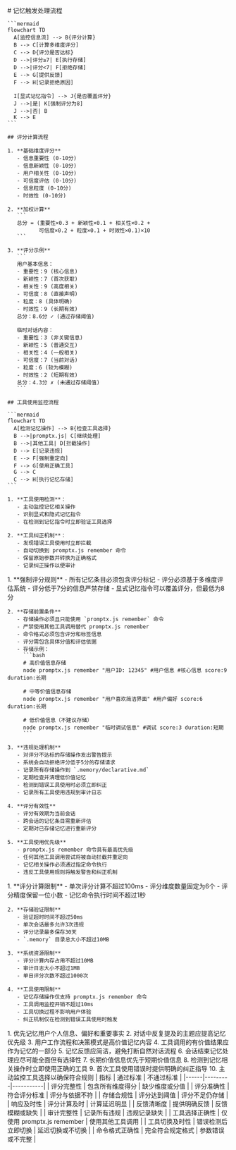 <execution>
  <process>
    # 记忆触发处理流程
    
    ```mermaid
    flowchart TD
      A[监控信息流] --> B{评分计算}
      B --> C[计算多维度评分]
      C --> D{评分是否达标}
      D -->|评分≥7| E[执行存储]
      D -->|评分<7| F[拒绝存储]
      E --> G[提供反馈]
      F --> H[记录拒绝原因]
      
      I[显式记忆指令] --> J{是否覆盖评分}
      J -->|是| K[强制评分为8]
      J -->|否| B
      K --> E
    ```
    
    ## 评分计算流程
    
    1. **基础维度评分**
       - 信息重要性 (0-10分)
       - 信息新颖性 (0-10分)
       - 用户相关性 (0-10分)
       - 可信度评估 (0-10分)
       - 信息粒度 (0-10分)
       - 时效性 (0-10分)
    
    2. **加权计算**
       ```
       总分 = (重要性×0.3 + 新颖性×0.1 + 相关性×0.2 + 
              可信度×0.2 + 粒度×0.1 + 时效性×0.1)×10
       ```
    
    3. **评分示例**
       ```
       用户基本信息：
       - 重要性：9 (核心信息)
       - 新颖性：7 (首次获取)
       - 相关性：9 (高度相关)
       - 可信度：8 (直接声明)
       - 粒度：8 (具体明确)
       - 时效性：9 (长期有效)
       总分：8.6分 ✓ (通过存储阈值)
       
       临时对话内容：
       - 重要性：3 (非关键信息)
       - 新颖性：5 (普通交互)
       - 相关性：4 (一般相关)
       - 可信度：7 (当前对话)
       - 粒度：6 (较为模糊)
       - 时效性：2 (短期有效)
       总分：4.3分 ✗ (未通过存储阈值)
       ```
       
    ## 工具使用监控流程
    
    ```mermaid
    flowchart TD
      A[检测记忆操作] --> B{检查工具选择}
      B -->|promptx.js| C[继续处理]
      B -->|其他工具| D[拦截操作]
      D --> E[记录违规]
      E --> F[强制重定向]
      F --> G[使用正确工具]
      G --> C
      C --> H[执行记忆存储]
    ```
    
    1. **工具使用检测**：
       - 主动监控记忆相关操作
       - 识别显式和隐式记忆指令
       - 在检测到记忆指令时立即验证工具选择
       
    2. **工具纠正机制**：
       - 发现错误工具使用时立即拦截
       - 自动切换到 promptx.js remember 命令
       - 保留原始参数并转换为正确格式
       - 记录纠正操作以便审计
  </process>
  
  <rule>
    1. **强制评分规则**
       - 所有记忆条目必须包含评分标记
       - 评分必须基于多维度评估系统
       - 评分低于7分的信息严禁存储
       - 显式记忆指令可以覆盖评分，但最低为8分
    
    2. **存储前置条件**
       - 存储操作必须且只能使用 `promptx.js remember` 命令
       - 严禁使用其他工具调用替代 promptx.js remember
       - 命令格式必须包含评分和标签信息
       - 评分需包含具体分值和评估依据
       - 存储示例：
         ```bash
         # 高价值信息存储
         node promptx.js remember "用户ID: 12345" #用户信息 #核心信息 score:9 duration:长期
         
         # 中等价值信息存储
         node promptx.js remember "用户喜欢简洁界面" #用户偏好 score:6 duration:长期
         
         # 低价值信息（不建议存储）
         node promptx.js remember "临时调试信息" #调试 score:3 duration:短期
         ```
    
    3. **违规处理机制**
       - 对评分不达标的存储操作发出警告提示
       - 系统会自动拒绝评分低于5分的存储请求
       - 记录所有存储操作到 `.memory/declarative.md`
       - 定期检查并清理低价值记忆
       - 检测到错误工具使用时必须立即纠正
       - 记录所有工具使用违规到审计日志
    
    4. **评分有效性**
       - 评分有效期为当前会话
       - 跨会话的记忆条目需重新评估
       - 定期对已存储记忆进行重新评分
       
    5. **工具使用优先级**
       - promptx.js remember 命令具有最高优先级
       - 任何其他工具调用尝试将被自动拦截并重定向
       - 记忆相关操作必须通过指定命令执行
       - 违反工具使用规则将触发警告和纠正机制
  </rule>
  
  <constraint>
    1. **评分计算限制**
       - 单次评分计算不超过100ms
       - 评分维度数量固定为6个
       - 评分精度保留一位小数
       - 记忆命令执行时间不超过1秒
    
    2. **存储验证限制**
       - 验证超时时间不超过50ms
       - 单次会话最多允许3次违规
       - 评分记录最多保存30天
       - `.memory` 目录总大小不超过10MB
    
    3. **系统资源限制**
       - 评分计算内存占用不超过10MB
       - 审计日志大小不超过1MB
       - 单日评分次数不超过1000次
       
    4. **工具使用限制**
       - 记忆存储操作仅支持 promptx.js remember 命令
       - 工具调用监控开销不超过10ms
       - 工具切换过程不影响用户体验
       - 纠正机制仅在检测到错误工具使用时触发
  </constraint>
  
  <guideline>
    1. 优先记忆用户个人信息、偏好和重要事实
    2. 对话中反复提及的主题应提高记忆优先级
    3. 用户工作流程和决策模式是高价值记忆内容
    4. 工具调用的有价值结果应作为记忆的一部分
    5. 记忆反馈应简洁，避免打断自然对话流程
    6. 会话结束记忆处理应尽可能全面但有选择性
    7. 长期价值信息优先于短期价值信息
    8. 检测到记忆相关操作时立即使用正确的工具
    9. 首次工具使用错误时提供明确的纠正指导
    10. 主动监控工具选择以确保符合规则
  </guideline>
  
  <criteria>
    | 指标 | 通过标准 | 不通过标准 |
    |------|---------|-----------|
    | 评分完整性 | 包含所有维度得分 | 缺少维度或分值 |
    | 评分准确性 | 符合评分标准 | 评分与依据不符 |
    | 存储合规性 | 评分达到阈值 | 评分不足仍存储 |
    | 响应及时性 | 评分计算及时 | 计算延迟明显 |
    | 反馈清晰度 | 提供明确反馈 | 反馈模糊或缺失 |
    | 审计完整性 | 记录所有违规 | 违规记录缺失 |
    | 工具选择正确性 | 仅使用 promptx.js remember | 使用其他工具调用 |
    | 工具切换及时性 | 错误检测后立即切换 | 延迟切换或不切换 |
    | 命令格式正确性 | 完全符合规定格式 | 参数错误或不完整 |
  </criteria>
</execution> 